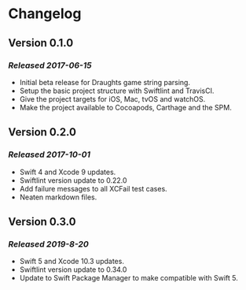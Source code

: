 # Changelog

## Version 0.1.0

### *Released 2017-06-15*

* Initial beta release for Draughts game string parsing.
* Setup the basic project structure with Swiftlint and TravisCI.
* Give the project targets for iOS, Mac, tvOS and watchOS.
* Make the project available to Cocoapods, Carthage and the SPM.

## Version 0.2.0

### *Released 2017-10-01*

* Swift 4 and Xcode 9 updates.
* Swiftlint version update to 0.22.0
* Add failure messages to all XCFail test cases.
* Neaten markdown files.

## Version 0.3.0

### *Released 2019-8-20*

* Swift 5 and Xcode 10.3 updates.
* Swiftlint version update to 0.34.0
* Update to Swift Package Manager to make compatible with Swift 5.
